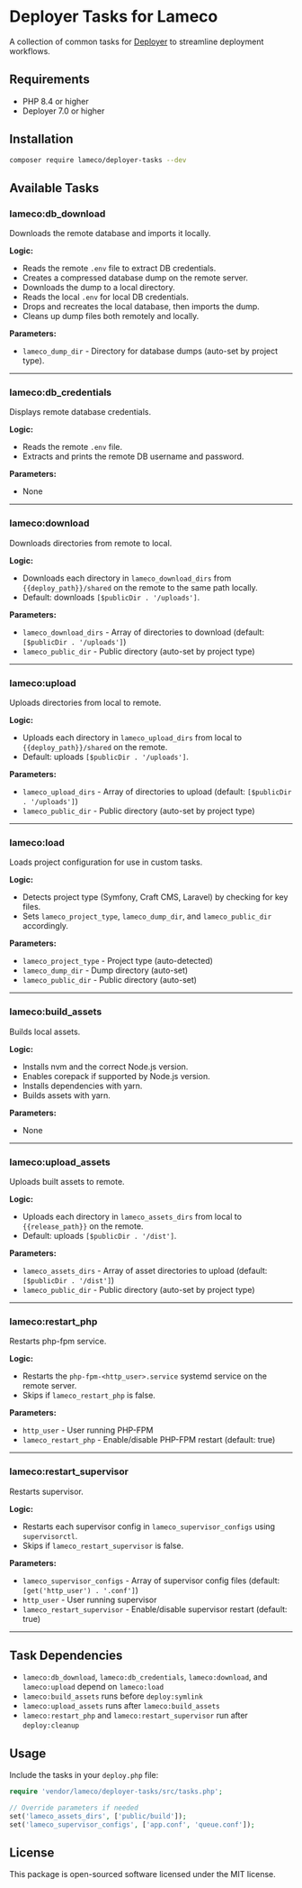 # Deployer Tasks for Lameco

A collection of common tasks for [Deployer](https://deployer.org/) to streamline deployment workflows.

## Requirements

- PHP 8.4 or higher
- Deployer 7.0 or higher

## Installation

```bash
composer require lameco/deployer-tasks --dev
```

## Available Tasks

### lameco:db_download

Downloads the remote database and imports it locally.

**Logic:**  
- Reads the remote `.env` file to extract DB credentials.
- Creates a compressed database dump on the remote server.
- Downloads the dump to a local directory.
- Reads the local `.env` for local DB credentials.
- Drops and recreates the local database, then imports the dump.
- Cleans up dump files both remotely and locally.

**Parameters:**  
- `lameco_dump_dir` - Directory for database dumps (auto-set by project type).

---

### lameco:db_credentials

Displays remote database credentials.

**Logic:**  
- Reads the remote `.env` file.
- Extracts and prints the remote DB username and password.

**Parameters:**  
- None

---

### lameco:download

Downloads directories from remote to local.

**Logic:**  
- Downloads each directory in `lameco_download_dirs` from `{{deploy_path}}/shared` on the remote to the same path locally.
- Default: downloads `[$publicDir . '/uploads']`.

**Parameters:**  
- `lameco_download_dirs` - Array of directories to download (default: `[$publicDir . '/uploads']`)
- `lameco_public_dir` - Public directory (auto-set by project type)

---

### lameco:upload

Uploads directories from local to remote.

**Logic:**  
- Uploads each directory in `lameco_upload_dirs` from local to `{{deploy_path}}/shared` on the remote.
- Default: uploads `[$publicDir . '/uploads']`.

**Parameters:**  
- `lameco_upload_dirs` - Array of directories to upload (default: `[$publicDir . '/uploads']`)
- `lameco_public_dir` - Public directory (auto-set by project type)

---

### lameco:load

Loads project configuration for use in custom tasks.

**Logic:**  
- Detects project type (Symfony, Craft CMS, Laravel) by checking for key files.
- Sets `lameco_project_type`, `lameco_dump_dir`, and `lameco_public_dir` accordingly.

**Parameters:**  
- `lameco_project_type` - Project type (auto-detected)
- `lameco_dump_dir` - Dump directory (auto-set)
- `lameco_public_dir` - Public directory (auto-set)

---

### lameco:build_assets

Builds local assets.

**Logic:**  
- Installs nvm and the correct Node.js version.
- Enables corepack if supported by Node.js version.
- Installs dependencies with yarn.
- Builds assets with yarn.

**Parameters:**  
- None

---

### lameco:upload_assets

Uploads built assets to remote.

**Logic:**  
- Uploads each directory in `lameco_assets_dirs` from local to `{{release_path}}` on the remote.
- Default: uploads `[$publicDir . '/dist']`.

**Parameters:**  
- `lameco_assets_dirs` - Array of asset directories to upload (default: `[$publicDir . '/dist']`)
- `lameco_public_dir` - Public directory (auto-set by project type)

---

### lameco:restart_php

Restarts php-fpm service.

**Logic:**  
- Restarts the `php-fpm-<http_user>.service` systemd service on the remote server.
- Skips if `lameco_restart_php` is false.

**Parameters:**  
- `http_user` - User running PHP-FPM
- `lameco_restart_php` - Enable/disable PHP-FPM restart (default: true)

---

### lameco:restart_supervisor

Restarts supervisor.

**Logic:**  
- Restarts each supervisor config in `lameco_supervisor_configs` using `supervisorctl`.
- Skips if `lameco_restart_supervisor` is false.

**Parameters:**  
- `lameco_supervisor_configs` - Array of supervisor config files (default: `[get('http_user') . '.conf']`)
- `http_user` - User running supervisor
- `lameco_restart_supervisor` - Enable/disable supervisor restart (default: true)

---

## Task Dependencies

- `lameco:db_download`, `lameco:db_credentials`, `lameco:download`, and `lameco:upload` depend on `lameco:load`
- `lameco:build_assets` runs before `deploy:symlink`
- `lameco:upload_assets` runs after `lameco:build_assets`
- `lameco:restart_php` and `lameco:restart_supervisor` run after `deploy:cleanup`

## Usage

Include the tasks in your `deploy.php` file:

```php
require 'vendor/lameco/deployer-tasks/src/tasks.php';

// Override parameters if needed
set('lameco_assets_dirs', ['public/build']);
set('lameco_supervisor_configs', ['app.conf', 'queue.conf']);
```

## License

This package is open-sourced software licensed under the MIT license.
